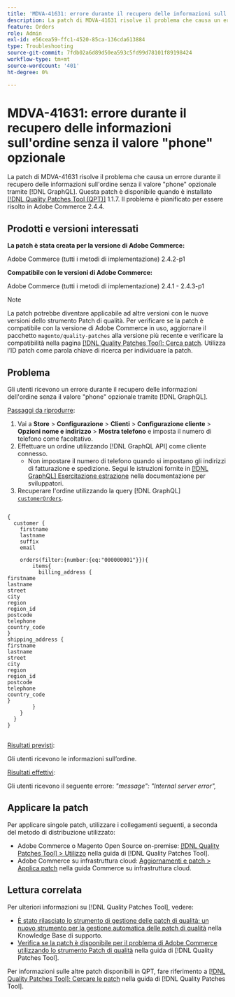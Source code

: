 ```yaml
---
title: 'MDVA-41631: errore durante il recupero delle informazioni sull''ordine senza il valore "phone" opzionale'
description: La patch di MDVA-41631 risolve il problema che causa un errore durante il recupero delle informazioni dell'ordine senza il valore "phone" facoltativo tramite  [!DNL GraphQL]. Questa patch è disponibile quando è installato [Quality Patches Tool (QPT)](https://experienceleague.adobe.com/it/docs/commerce-operations/tools/quality-patches-tool/quality-patches-tool-to-self-serve-quality-patches) 1.1.7. Il problema è pianificato per essere risolto in Adobe Commerce 2.4.4.
feature: Orders
role: Admin
exl-id: e56cea59-ffc1-4520-85ca-136cda613884
type: Troubleshooting
source-git-commit: 7fdb02a6d89d50ea593c5fd99d78101f89198424
workflow-type: tm+mt
source-wordcount: '401'
ht-degree: 0%

---
```


# MDVA-41631: errore durante il recupero delle informazioni sull&#39;ordine senza il valore &quot;phone&quot; opzionale

La patch di MDVA-41631 risolve il problema che causa un errore durante il recupero delle informazioni sull&#39;ordine senza il valore &quot;phone&quot; opzionale tramite [!DNL GraphQL]. Questa patch è disponibile quando è installato [[!DNL Quality Patches Tool (QPT)]](https://experienceleague.adobe.com/it/docs/commerce-operations/tools/quality-patches-tool/quality-patches-tool-to-self-serve-quality-patches) 1.1.7. Il problema è pianificato per essere risolto in Adobe Commerce 2.4.4.

## Prodotti e versioni interessati

**La patch è stata creata per la versione di Adobe Commerce:**

Adobe Commerce (tutti i metodi di implementazione) 2.4.2-p1

**Compatibile con le versioni di Adobe Commerce:**

Adobe Commerce (tutti i metodi di implementazione) 2.4.1 - 2.4.3-p1

>[!NOTE]
>
>La patch potrebbe diventare applicabile ad altre versioni con le nuove versioni dello strumento Patch di qualità. Per verificare se la patch è compatibile con la versione di Adobe Commerce in uso, aggiornare il pacchetto `magento/quality-patches` alla versione più recente e verificare la compatibilità nella pagina [[!DNL Quality Patches Tool]: Cerca patch](https://experienceleague.adobe.com/it/docs/commerce-operations/tools/quality-patches-tool/quality-patches-tool-to-self-serve-quality-patches). Utilizza l’ID patch come parola chiave di ricerca per individuare la patch.

## Problema

Gli utenti ricevono un errore durante il recupero delle informazioni dell&#39;ordine senza il valore &quot;phone&quot; opzionale tramite [!DNL GraphQL].

<u>Passaggi da riprodurre</u>:

1. Vai a **Store** > **Configurazione** > **Clienti** > **Configurazione cliente** > **Opzioni nome e indirizzo** > **Mostra telefono** e imposta il numero di telefono come facoltativo.
1. Effettuare un ordine utilizzando [!DNL GraphQL API] come cliente connesso.
   * Non impostare il numero di telefono quando si impostano gli indirizzi di fatturazione e spedizione. Segui le istruzioni fornite in [[!DNL GraphQL] Esercitazione estrazione](https://developer.adobe.com/commerce/webapi/graphql/tutorials/checkout/) nella documentazione per sviluppatori.
1. Recuperare l&#39;ordine utilizzando la query [!DNL GraphQL] [`customerOrders`](https://developer.adobe.com/commerce/webapi/graphql/schema/customer/queries/orders/).

<pre>
<code class="language-graphql">
&lbrace;
  customer &lbrace;
    firstname
    lastname
    suffix
    email

    orders(filter:{number:{eq:"000000001"}})&lbrace;
        items&lbrace;
          billing_address &lbrace;
firstname
lastname
street
city
region
region_id
postcode
telephone
country_code
&rbrace;
shipping_address &lbrace;
firstname
lastname
street
city
region
region_id
postcode
telephone
country_code
&rbrace;
        &rbrace;
    &rbrace;
  &rbrace;
&rbrace;
</code>
</pre>

<u>Risultati previsti</u>:

Gli utenti ricevono le informazioni sull’ordine.

<u>Risultati effettivi</u>:

Gli utenti ricevono il seguente errore: *&quot;message&quot;: &quot;Internal server error&quot;,*

## Applicare la patch

Per applicare singole patch, utilizzare i collegamenti seguenti, a seconda del metodo di distribuzione utilizzato:

* Adobe Commerce o Magento Open Source on-premise: [[!DNL Quality Patches Tool] > Utilizzo](/help/tools/quality-patches-tool/usage.md) nella guida di [!DNL Quality Patches Tool].
* Adobe Commerce su infrastruttura cloud: [Aggiornamenti e patch > Applica patch](https://experienceleague.adobe.com/docs/commerce-cloud-service/user-guide/develop/upgrade/apply-patches.html?lang=it) nella guida Commerce su infrastruttura cloud.

## Lettura correlata

Per ulteriori informazioni su [!DNL Quality Patches Tool], vedere:

* [È stato rilasciato lo strumento di gestione delle patch di qualità: un nuovo strumento per la gestione automatica delle patch di qualità](https://experienceleague.adobe.com/it/docs/commerce-operations/tools/quality-patches-tool/quality-patches-tool-to-self-serve-quality-patches) nella Knowledge Base di supporto.
* [Verifica se la patch è disponibile per il problema di Adobe Commerce utilizzando lo strumento Patch di qualità](/help/tools/quality-patches-tool/patches-available-in-qpt/check-patch-for-magento-issue-with-magento-quality-patches.md) nella guida di [!DNL Quality Patches Tool].

Per informazioni sulle altre patch disponibili in QPT, fare riferimento a [[!DNL Quality Patches Tool]: Cercare le patch](https://experienceleague.adobe.com/tools/commerce-quality-patches/index.html?lang=it) nella guida di [!DNL Quality Patches Tool].
